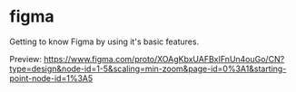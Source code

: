 # figma
Getting to know Figma by using it's basic features.

Preview: https://www.figma.com/proto/XOAgKbxUAFBxIFnUn4ouGo/CN?type=design&node-id=1-5&scaling=min-zoom&page-id=0%3A1&starting-point-node-id=1%3A5
